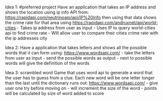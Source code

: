 Idea 1:  #preferred project
    Have an application that takes an IP address and shows the location using ip info API from: https://rapidapi.com/neutrinoapi/api/IP%20Info
    then using that data shows the crime rate for that area using https://rapidapi.com/andruxnet/api/world-cities
    - Takes ip address from user as input
    - Uses IP to query world-cities api to find crime rate
    - Will allow user to compare their cities crime rate with the ip addresses city

Idea 2: 
    Have a application that takes letters and shows all the possible words that it can form using: https://www.wordsapi.com/
    - take the letters from user as input
    - send the possible words as output
    - next to possible words will give the definition of the words

Idea 3:
    scrambled word Game that uses word api to generate a word that the user has to guess from a clue. Each new word will be one letter longer than the last
    until the dictionary runs out: https://www.wordsapi.com/
    - give user one try before moving on
    - will increment the size of the word
    - points will be calculated by size of word added to score